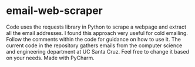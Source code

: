 # email-web-scraper
 Code uses the requests library in Python to scrape a webpage and extract all the email addresses. I found this approach very useful for cold emailing. Follow the comments within the code for guidance on how to use it. The current code in the repository gathers emails from the computer science and engineering department at UC Santa Cruz. Feel free to change it based on your needs. Made with PyCharm.
